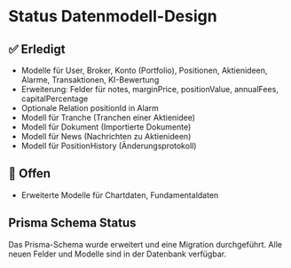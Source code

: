 # Status Datenmodell-Design

## ✅ Erledigt
- Modelle für User, Broker, Konto (Portfolio), Positionen, Aktienideen, Alarme, Transaktionen, KI-Bewertung
- Erweiterung: Felder für notes, marginPrice, positionValue, annualFees, capitalPercentage
- Optionale Relation positionId in Alarm
- Modell für Tranche (Tranchen einer Aktienidee)
- Modell für Dokument (Importierte Dokumente)
- Modell für News (Nachrichten zu Aktienideen)
- Modell für PositionHistory (Änderungsprotokoll)

## 🔄 Offen
- Erweiterte Modelle für Chartdaten, Fundamentaldaten

## Prisma Schema Status
Das Prisma-Schema wurde erweitert und eine Migration durchgeführt. Alle neuen Felder und Modelle sind in der Datenbank verfügbar.
